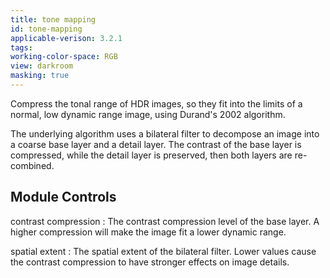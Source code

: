 ```yaml
---
title: tone mapping
id: tone-mapping
applicable-verison: 3.2.1
tags: 
working-color-space: RGB 
view: darkroom
masking: true
---
```


Compress the tonal range of HDR images, so they fit into the limits of a normal, low dynamic range image, using Durand's 2002 algorithm. 

The underlying algorithm uses a bilateral filter to decompose an image into a coarse base layer and a detail layer. The contrast of the base layer is compressed, while the detail layer is preserved, then both layers are re-combined.

## Module Controls

contrast compression
: The contrast compression level of the base layer. A higher compression will make the image fit a lower dynamic range.

spatial extent
: The spatial extent of the bilateral filter. Lower values cause the contrast compression to have stronger effects on image details.